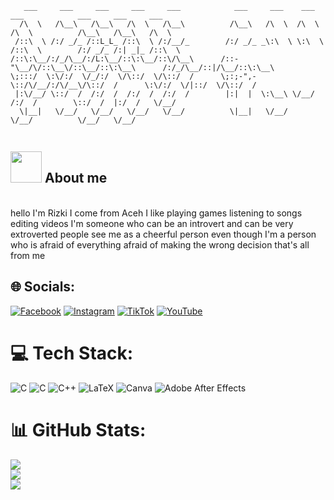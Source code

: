 ```
   ___     ___     ___     ___     ___            ___     ___    ___     ___            ___     ___     ___   
  /\  \   /\__\   /\__\   /\  \   /\__\          /\__\   /\  \  /\  \   /\  \          /\__\   /\__\   /\  \  
 /::\  \ /:/ _/_ /::L_L_ /::\  \ /:/__/_        /:/ _/_ _\:\  \ \:\  \ /::\  \        /:/ _/_ /:| _|_ /::\  \ 
/::\:\__/:/_/\__/:/L:\__/::\:\__/::\/\__\      /::-"\__/\/::\__\/::\__/::\:\__\      /:/_/\__/::|/\__/::\:\__\
\;:::/  \:\/:/  \/_/:/  \/\::/  \/\::/  /      \;:;-",-\::/\/__/:/\/__\/\::/  /      \:\/:/  \/|::/  \/\::/  /
 |:\/__/ \::/  /  /:/  /  /:/  /  /:/  /        |:|  |  \:\__\ \/__/    /:/  /        \::/  /  |:/  /   \/__/ 
  \|__|   \/__/   \/__/   \/__/   \/__/          \|__|   \/__/          \/__/          \/__/   \/__/          
              
```
## <picture><img src = "https://github.com/7oSkaaa/7oSkaaa/blob/main/Images/about_me.gif?raw=true" width = 50px></picture> About me

<br>hello I'm Rizki I come from Aceh I like playing games listening to songs editing videos I'm someone who can be an introvert and can be very extroverted people see me as a cheerful person even though I'm a person who is afraid of everything afraid of making the wrong decision that's all from me


## 🌐 Socials:
[![Facebook](https://img.shields.io/badge/Facebook-%231877F2.svg?logo=Facebook&logoColor=white)](https://facebook.com/omom.gaming.3) [![Instagram](https://img.shields.io/badge/Instagram-%23E4405F.svg?logo=Instagram&logoColor=white)](https://instagram.com/firn.anda21) [![TikTok](https://img.shields.io/badge/TikTok-%23000000.svg?logo=TikTok&logoColor=white)](https://tiktok.com/@nothing_people12) [![YouTube](https://img.shields.io/badge/YouTube-%23FF0000.svg?logo=YouTube&logoColor=white)](https://youtube.com/@TakengonMV) 

# 💻 Tech Stack:
![C](https://img.shields.io/badge/c-%2300599C.svg?style=for-the-badge&logo=c&logoColor=white) ![C](https://img.shields.io/badge/c-%2300599C.svg?style=for-the-badge&logo=c&logoColor=white) ![C++](https://img.shields.io/badge/c++-%2300599C.svg?style=for-the-badge&logo=c%2B%2B&logoColor=white) ![LaTeX](https://img.shields.io/badge/latex-%23008080.svg?style=for-the-badge&logo=latex&logoColor=white) ![Canva](https://img.shields.io/badge/Canva-%2300C4CC.svg?style=for-the-badge&logo=Canva&logoColor=white) ![Adobe After Effects](https://img.shields.io/badge/Adobe%20After%20Effects-9999FF.svg?style=for-the-badge&logo=Adobe%20After%20Effects&logoColor=white)
# 📊 GitHub Stats:
![](https://github-readme-stats.vercel.app/api?username=imrizky&theme=neon&hide_border=false&include_all_commits=false&count_private=false)<br/>
![](https://github-readme-streak-stats.herokuapp.com/?user=imrizky&theme=neon&hide_border=false)<br/>
![](https://github-readme-stats.vercel.app/api/top-langs/?username=imrizky&theme=neon&hide_border=false&include_all_commits=false&count_private=false&layout=compact)

<!-- Proudly created with GPRM ( https://gprm.itsvg.in ) -->
